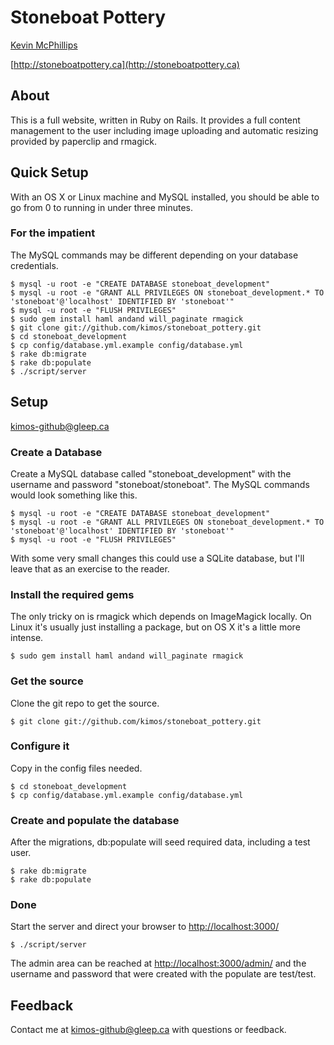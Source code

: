 # Stoneboat Pottery

[Kevin McPhillips](mailto:kimos-github@gleep.ca)

[http://stoneboatpottery.ca](http://stoneboatpottery.ca)


## About

This is a full website, written in Ruby on Rails. It provides a full content management to the user including image uploading and automatic resizing provided by paperclip and rmagick. 


## Quick Setup

With an OS X or Linux machine and MySQL installed, you should be able to go from 0 to running in under three minutes. 

### For the impatient

The MySQL commands may be different depending on your database credentials.

    $ mysql -u root -e "CREATE DATABASE stoneboat_development"
    $ mysql -u root -e "GRANT ALL PRIVILEGES ON stoneboat_development.* TO 'stoneboat'@'localhost' IDENTIFIED BY 'stoneboat'"
    $ mysql -u root -e "FLUSH PRIVILEGES"
    $ sudo gem install haml andand will_paginate rmagick
    $ git clone git://github.com/kimos/stoneboat_pottery.git
    $ cd stoneboat_development
    $ cp config/database.yml.example config/database.yml
    $ rake db:migrate
    $ rake db:populate
    $ ./script/server


## Setup
[kimos-github@gleep.ca](mailto:kimos-github@gleep.ca)
### Create a Database

Create a MySQL database called "stoneboat_development" with the username and password "stoneboat/stoneboat". The MySQL commands would look something like this.

    $ mysql -u root -e "CREATE DATABASE stoneboat_development"
    $ mysql -u root -e "GRANT ALL PRIVILEGES ON stoneboat_development.* TO 'stoneboat'@'localhost' IDENTIFIED BY 'stoneboat'"
    $ mysql -u root -e "FLUSH PRIVILEGES"

With some very small changes this could use a SQLite database, but I'll leave that as an exercise to the reader.


### Install the required gems

The only tricky on is rmagick which depends on ImageMagick locally. On Linux it's usually just installing a package, but on OS X it's a little more intense. 

    $ sudo gem install haml andand will_paginate rmagick


### Get the source

Clone the git repo to get the source.

    $ git clone git://github.com/kimos/stoneboat_pottery.git


### Configure it

Copy in the config files needed.

    $ cd stoneboat_development
    $ cp config/database.yml.example config/database.yml


### Create and populate the database

After the migrations, db:populate will seed required data, including a test user.

    $ rake db:migrate
    $ rake db:populate


### Done

Start the server and direct your browser to [http://localhost:3000/](http://localhost:3000/)

    $ ./script/server

The admin area can be reached at [http://localhost:3000/admin/](http://localhost:3000/admin/) and the username and password that were created with the populate are test/test.


## Feedback

Contact me at [kimos-github@gleep.ca](mailto:kimos-github@gleep.ca) with questions or feedback.

